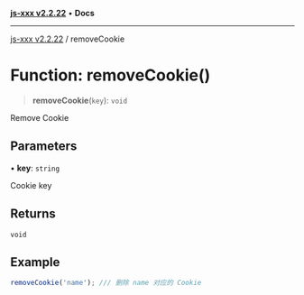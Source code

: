 [**js-xxx v2.2.22**](../README.md) • **Docs**

***

[js-xxx v2.2.22](../README.md) / removeCookie

# Function: removeCookie()

> **removeCookie**(`key`): `void`

Remove Cookie

## Parameters

• **key**: `string`

Cookie key

## Returns

`void`

## Example

```ts
removeCookie('name'); /// 删除 name 对应的 Cookie
```
